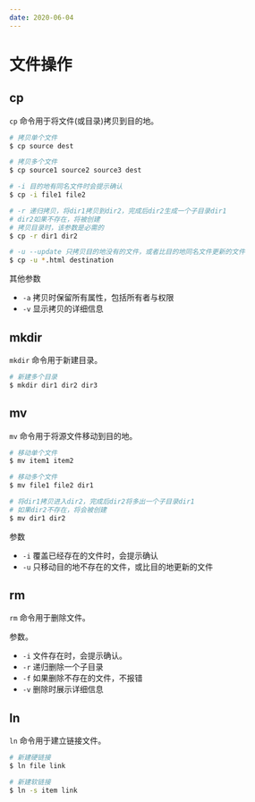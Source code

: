 ```yaml
---
date: 2020-06-04
---
```


# 文件操作

## cp

`cp` 命令用于将文件(或目录)拷贝到目的地。

```bash
# 拷贝单个文件
$ cp source dest

# 拷贝多个文件
$ cp source1 source2 source3 dest

# -i 目的地有同名文件时会提示确认
$ cp -i file1 file2

# -r 递归拷贝，将dir1拷贝到dir2，完成后dir2生成一个子目录dir1
# dir2如果不存在，将被创建
# 拷贝目录时，该参数是必需的
$ cp -r dir1 dir2

# -u --update 只拷贝目的地没有的文件，或者比目的地同名文件更新的文件
$ cp -u *.html destination
```

其他参数

- `-a` 拷贝时保留所有属性，包括所有者与权限
- `-v` 显示拷贝的详细信息

## mkdir

`mkdir` 命令用于新建目录。

```bash
# 新建多个目录
$ mkdir dir1 dir2 dir3
```

## mv

`mv` 命令用于将源文件移动到目的地。

```bash
# 移动单个文件
$ mv item1 item2

# 移动多个文件
$ mv file1 file2 dir1

# 将dir1拷贝进入dir2，完成后dir2将多出一个子目录dir1
# 如果dir2不存在，将会被创建
$ mv dir1 dir2
```

参数

- `-i` 覆盖已经存在的文件时，会提示确认
- `-u` 只移动目的地不存在的文件，或比目的地更新的文件

## rm

`rm` 命令用于删除文件。

参数。

- `-i` 文件存在时，会提示确认。
- `-r` 递归删除一个子目录
- `-f` 如果删除不存在的文件，不报错
- `-v` 删除时展示详细信息

## ln

`ln` 命令用于建立链接文件。

```bash
# 新建硬链接
$ ln file link

# 新建软链接
$ ln -s item link
```
